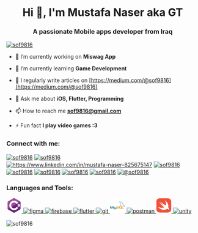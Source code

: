 <h1 align="center">Hi 👋, I'm Mustafa Naser aka GT</h1>
<h3 align="center">A passionate Mobile apps developer from Iraq</h3>

<p align="left"> <a href="https://twitter.com/sof9816" target="blank"><img src="https://img.shields.io/twitter/follow/sof9816?logo=twitter&style=for-the-badge" alt="sof9816" /></a> </p>

- 🔭 I’m currently working on **Miswag App**

- 🌱 I’m currently learning **Game Development**

- 📝 I regularly write articles on [https://medium.com/@sof9816](https://medium.com/@sof9816)

- 💬 Ask me about **iOS, Flutter, Programming**

- 📫 How to reach me **sof9816@gmail.com**

- ⚡ Fun fact **I play video games :3**

<h3 align="left">Connect with me:</h3>
<p align="left">
<a href="https://dev.to/sof9816" target="blank"><img align="center" src="https://raw.githubusercontent.com/rahuldkjain/github-profile-readme-generator/master/src/images/icons/Social/devto.svg" alt="sof9816" height="30" width="40" /></a>
<a href="https://twitter.com/sof9816" target="blank"><img align="center" src="https://raw.githubusercontent.com/rahuldkjain/github-profile-readme-generator/master/src/images/icons/Social/twitter.svg" alt="sof9816" height="30" width="40" /></a>
<a href="https://linkedin.com/in/https://www.linkedin.com/in/mustafa-naser-825675147" target="blank"><img align="center" src="https://raw.githubusercontent.com/rahuldkjain/github-profile-readme-generator/master/src/images/icons/Social/linked-in-alt.svg" alt="https://www.linkedin.com/in/mustafa-naser-825675147" height="30" width="40" /></a>
<a href="https://stackoverflow.com/users/sof9816" target="blank"><img align="center" src="https://raw.githubusercontent.com/rahuldkjain/github-profile-readme-generator/master/src/images/icons/Social/stack-overflow.svg" alt="sof9816" height="30" width="40" /></a>
<a href="https://fb.com/sof9816" target="blank"><img align="center" src="https://raw.githubusercontent.com/rahuldkjain/github-profile-readme-generator/master/src/images/icons/Social/facebook.svg" alt="sof9816" height="30" width="40" /></a>
<a href="https://instagram.com/sof9816" target="blank"><img align="center" src="https://raw.githubusercontent.com/rahuldkjain/github-profile-readme-generator/master/src/images/icons/Social/instagram.svg" alt="sof9816" height="30" width="40" /></a>
<a href="https://dribbble.com/sof9816" target="blank"><img align="center" src="https://raw.githubusercontent.com/rahuldkjain/github-profile-readme-generator/master/src/images/icons/Social/dribbble.svg" alt="sof9816" height="30" width="40" /></a>
<a href="https://www.behance.net/sof9816" target="blank"><img align="center" src="https://raw.githubusercontent.com/rahuldkjain/github-profile-readme-generator/master/src/images/icons/Social/behance.svg" alt="sof9816" height="30" width="40" /></a>
<a href="https://medium.com/@sof9816" target="blank"><img align="center" src="https://raw.githubusercontent.com/rahuldkjain/github-profile-readme-generator/master/src/images/icons/Social/medium.svg" alt="@sof9816" height="30" width="40" /></a>
</p>

<h3 align="left">Languages and Tools:</h3>
<p align="left"> <a href="https://www.w3schools.com/cs/" target="_blank" rel="noreferrer"> <img src="https://raw.githubusercontent.com/devicons/devicon/master/icons/csharp/csharp-original.svg" alt="csharp" width="40" height="40"/> </a> <a href="https://www.figma.com/" target="_blank" rel="noreferrer"> <img src="https://www.vectorlogo.zone/logos/figma/figma-icon.svg" alt="figma" width="40" height="40"/> </a> <a href="https://firebase.google.com/" target="_blank" rel="noreferrer"> <img src="https://www.vectorlogo.zone/logos/firebase/firebase-icon.svg" alt="firebase" width="40" height="40"/> </a> <a href="https://flutter.dev" target="_blank" rel="noreferrer"> <img src="https://www.vectorlogo.zone/logos/flutterio/flutterio-icon.svg" alt="flutter" width="40" height="40"/> </a> <a href="https://git-scm.com/" target="_blank" rel="noreferrer"> <img src="https://www.vectorlogo.zone/logos/git-scm/git-scm-icon.svg" alt="git" width="40" height="40"/> </a> <a href="https://www.mysql.com/" target="_blank" rel="noreferrer"> <img src="https://raw.githubusercontent.com/devicons/devicon/master/icons/mysql/mysql-original-wordmark.svg" alt="mysql" width="40" height="40"/> </a> <a href="https://postman.com" target="_blank" rel="noreferrer"> <img src="https://www.vectorlogo.zone/logos/getpostman/getpostman-icon.svg" alt="postman" width="40" height="40"/> </a> <a href="https://developer.apple.com/swift/" target="_blank" rel="noreferrer"> <img src="https://raw.githubusercontent.com/devicons/devicon/master/icons/swift/swift-original.svg" alt="swift" width="40" height="40"/> </a> <a href="https://unity.com/" target="_blank" rel="noreferrer"> <img src="https://www.vectorlogo.zone/logos/unity3d/unity3d-icon.svg" alt="unity" width="40" height="40"/> </a> </p>

<p><img align="center" src="https://github-readme-stats.vercel.app/api/top-langs?username=sof9816&show_icons=true&locale=en&layout=compact" alt="sof9816" /></p>

